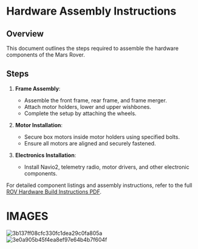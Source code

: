 # Hardware Assembly Instructions

## Overview
This document outlines the steps required to assemble the hardware components of the Mars Rover.

## Steps
1. **Frame Assembly**:
   - Assemble the front frame, rear frame, and frame merger.
   - Attach motor holders, lower and upper wishbones.
   - Complete the setup by attaching the wheels.

2. **Motor Installation**:
   - Secure box motors inside motor holders using specified bolts.
   - Ensure all motors are aligned and securely fastened.

3. **Electronics Installation**:
   - Install Navio2, telemetry radio, motor drivers, and other electronic components.

For detailed component listings and assembly instructions, refer to the full [ROV Hardware Build Instructions PDF](https://github.com/ObinnaNdbs/Mars-Rover/blob/main/Documents/ROV_Hardware_Build_Instructions.pdf).

# IMAGES
![3b137ff08cfc330fc1dea29c0fa805a](https://github.com/ObinnaNdbs/Mars-Rover/assets/159606096/bb36cb0d-d490-435a-be01-d456ab912762)
![3e0a905b45f4ea8ef97e64b4b7f604f](https://github.com/ObinnaNdbs/Mars-Rover/assets/159606096/2129e1a9-1f8f-4ce3-8a4f-4e27e0c87203)
